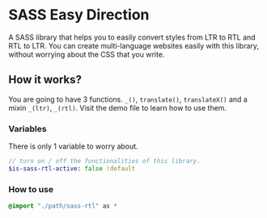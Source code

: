 # SASS Easy Direction
A SASS library that helps you to easily convert styles from LTR to RTL and RTL to LTR. You can create multi-language websites easily with this library, without worrying about the CSS that you write.

## How it works?
You are going to have 3 functions. `_()`, `translate()`, `translateX()` and a mixin `_(ltr)`, `_(rtl)`. Visit the demo file to learn how to use them.

### Variables
There is only 1 variable to worry about.
```sass
// turn on / off the functionalities of this library.
$is-sass-rtl-active: false !default
```

### How to use
```sass
@import "./path/sass-rtl" as *
```
